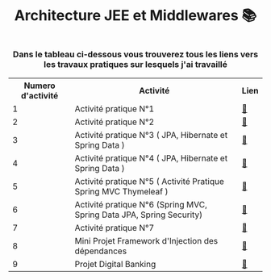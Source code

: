 <h1 align="center">Architecture JEE et Middlewares 📚 <h1>
<h3 align="center">Dans le tableau ci-dessous vous trouverez tous les liens vers les travaux pratiques sur lesquels j'ai travaillé</h3>  
<table align="center">
  <tr>
    <th>Numero d'activité </th>
    <th>Activité</td>
    <th>Lien</th>
  </tr>
  <tr>
    <td>1</td>
    <td>Activité pratique N°1</td>
    <td><a href="https://github.com/SAYOUJJIL/Soukayna-AYOUJJIL/tree/main/SEANCE_1_2">🔗</a></td>
  </tr>
  <tr>
    <td>2</td>
    <td>Activité pratique N°2</td>
    <td><a href="https://github.com/SAYOUJJIL/Soukayna-AYOUJJIL/tree/main/SEANCE_N3">🔗</a></td>
  </tr>
  <tr>
    <td>3</td>
    <td>Activité pratique N°3 ( JPA, Hibernate et Spring Data ) </td>
    <td><a href="https://github.com/SAYOUJJIL/Soukayna-AYOUJJIL/tree/main/SEANCE_N4">🔗</a></td>
  </tr>
  <tr>
    <td>4</td>
    <td>Activité pratique N°4 ( JPA, Hibernate et Spring Data ) </td>
    <td ><a href="https://github.com/SAYOUJJIL/Soukayna-AYOUJJIL/tree/main/SEANCE_N5">🔗</a></td>
  </tr>
    <tr>
    <td>5</td>
    <td>Activité pratique N°5 ( Activité Pratique Spring MVC Thymeleaf ) </td>
      <td><a href="https://github.com/SAYOUJJIL/Soukayna-AYOUJJIL/tree/main/SEANCE_N6_N7">🔗</a></td>
  </tr>
    <tr>
    <td>6</td>
    <td>Activité pratique N°6 (Spring MVC, Spring Data JPA, Spring Security) </td>
    <td><a href="https://github.com/SAYOUJJIL/Soukayna-AYOUJJIL/tree/main/SEANCE_N8(Activit%C3%A9%20Pratique%20Spring%20MVC%2C%20Spring%20Data%20JPA%2C%20Spring%20Security)/gestion-etudiant">🔗</a></td>
  </tr>
    <tr>
    <td>7</td>
    <td>Activité pratique N°7</td>
    <td><a  href="https://github.com/SAYOUJJIL/Soukayna-AYOUJJIL/tree/main/SEANCE_N9">🔗</a></td>
  </tr>
    <tr>
    <td>8</td>
    <td>Mini Projet Framework d'Injection des dépendances</td>
    <td><a href="https://github.com/SAYOUJJIL/Soukayna-AYOUJJIL/tree/main/Mini%20Projet%20Framework%20d'Injection%20des%20d%C3%A9pendances">🔗</a></td>
  </tr>
      <tr>
    <td>9</td>
    <td>Projet Digital Banking</td>
    <td><a href="https://github.com/SAYOUJJIL/Soukayna-AYOUJJIL/tree/main/Projet%20Digital%20Banking">🔗</a></td>
  </tr>
</table>  
